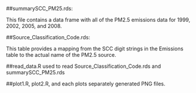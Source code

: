 ##summarySCC_PM25.rds:

This file contains a data frame with all of the PM2.5 emissions data for 1999, 2002, 2005, and 2008. 

##Source_Classification_Code.rds:

This table provides a mapping from the SCC digit strings in the Emissions table to the actual name of the PM2.5 source. 

##read_data.R used to read Source_Classification_Code.rds and summarySCC_PM25.rds

##plot1.R, plot2.R,  and each plots separately generated PNG files.

 
